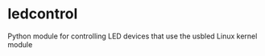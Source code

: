 ledcontrol
==========

Python module for controlling LED devices that use the usbled Linux kernel module
